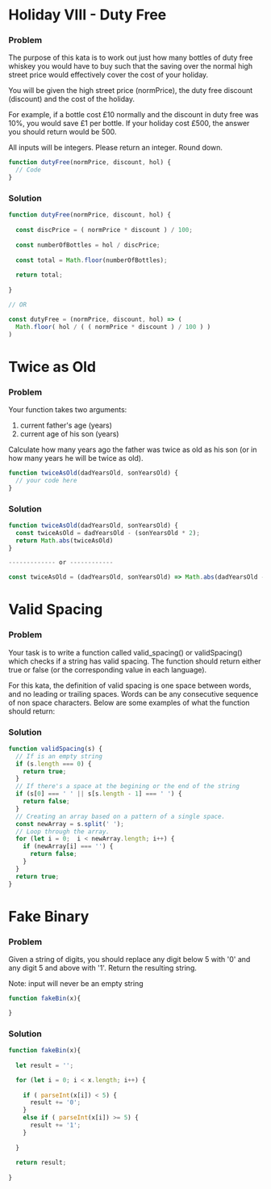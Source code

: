 # Holiday VIII - Duty Free

### Problem

The purpose of this kata is to work out just how many bottles of duty free whiskey you would have to buy such that the saving over the normal high street price would effectively cover the cost of your holiday.

You will be given the high street price (normPrice), the duty free discount (discount) and the cost of the holiday.

For example, if a bottle cost £10 normally and the discount in duty free was 10%, you would save £1 per bottle. If your holiday cost £500, the answer you should return would be 500.

All inputs will be integers. Please return an integer. Round down.
```js
function dutyFree(normPrice, discount, hol) {
  // Code
}
```

### Solution
```js
function dutyFree(normPrice, discount, hol) {
  
  const discPrice = ( normPrice * discount ) / 100;
  
  const numberOfBottles = hol / discPrice;
  
  const total = Math.floor(numberOfBottles);
  
  return total;
  
}

// OR

const dutyFree = (normPrice, discount, hol) => (
  Math.floor( hol / ( ( normPrice * discount ) / 100 ) ) 
)

```

# Twice as Old

### Problem

Your function takes two arguments:

1. current father's age (years)
2. current age of his son (years)
 
Сalculate how many years ago the father was twice as old as his son (or in how many years he will be twice as old).

```js
function twiceAsOld(dadYearsOld, sonYearsOld) {
  // your code here
}
```

### Solution
```js
function twiceAsOld(dadYearsOld, sonYearsOld) {
  const twiceAsOld = dadYearsOld - (sonYearsOld * 2);
  return Math.abs(twiceAsOld)
}

------------- or ------------

const twiceAsOld = (dadYearsOld, sonYearsOld) => Math.abs(dadYearsOld - (sonYearsOld * 2));
```

# Valid Spacing

### Problem
Your task is to write a function called valid_spacing() or validSpacing() which checks if a string has valid spacing. The function should return either true or false (or the corresponding value in each language).

For this kata, the definition of valid spacing is one space between words, and no leading or trailing spaces. Words can be any consecutive sequence of non space characters. Below are some examples of what the function should return:

### Solution
```js
function validSpacing(s) {
  // If is an empty string
  if (s.length === 0) {
    return true;
  }
  // If there's a space at the begining or the end of the string
  if (s[0] === ' ' || s[s.length - 1] === ' ') {
    return false;
  }
  // Creating an array based on a pattern of a single space.
  const newArray = s.split(' ');
  // Loop through the array.
  for (let i = 0;  i < newArray.length; i++) {
    if (newArray[i] === '') {
      return false;
    }
  }
  return true;
}
```

# Fake Binary

### Problem

Given a string of digits, you should replace any digit below 5 with '0' and any digit 5 and above with '1'. Return the resulting string.

Note: input will never be an empty string


```js
function fakeBin(x){

}
```

### Solution
```js
function fakeBin(x){
  
  let result = '';

  for (let i = 0; i < x.length; i++) {
    
    if ( parseInt(x[i]) < 5) {
      result += '0';
    }
    else if ( parseInt(x[i]) >= 5) {
      result += '1';
    }
    
  }
  
  return result;
  
}
```
